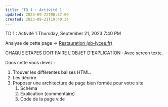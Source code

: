 ```yaml
---
title: 'TD 1 : Activité 1'
updated: 2023-09-22T08:57:09
created: 2023-09-21T19:40:34
---
```


TD 1 : Activité 1
Thursday, September 21, 2023
7:40 PM

Analyse de cette page =\> [Restauration (sb-lycee.fr)](https://www.sb-lycee.fr/restauration/)

CHAQUE ETAPES DOIT FAIRE L'OBJET D'EXPLICATION : Avec screen texte.

Dans cette vous devez :

1.  Trouver les différentes balises HTML.
2.  Les décrire
3.  Proposer une architecture de page bien formée pour votre site
    1.  Schéma
    2.  Explication (commentaire)
    3.  Code de la page vide

